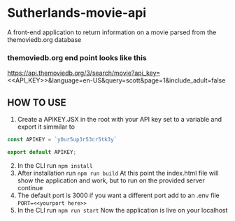 # Sutherlands-movie-api

A front-end application to return information on a movie parsed from the themoviedb.org database

### themoviedb.org end point looks like this

https://api.themoviedb.org/3/search/movie?api_key=<<API_KEY>>&language=en-US&query=scott&page=1&include_adult=false

## HOW TO USE

1. Create a APIKEY.JSX in the root with your API key set to a variable and export it simmilar to<br/>
```js
const APIKEY = `y0ur5up3r53cr5tk3y`

export default APIKEY;
```
2. In the CLI run `npm install`
3. After installation run `npm run build`
At this point the index.html file will show the application and work, but to run on the provided server continue
4. The default port is 3000 if you want a different port add to an .env file `PORT=<<yourport here>>`
5. In the CLI run `npm run start`
Now the application is live on your localhost
